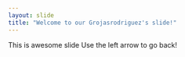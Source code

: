 ```yaml
---
layout: slide
title: "Welcome to our Grojasrodriguez's slide!"
---
```

This is awesome slide
Use the left arrow to go back!
